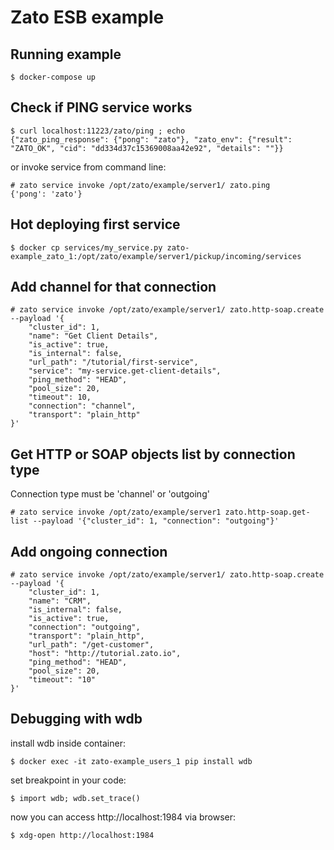 # Zato ESB example

## Running example

```
$ docker-compose up
```

## Check if PING service works

```
$ curl localhost:11223/zato/ping ; echo
{"zato_ping_response": {"pong": "zato"}, "zato_env": {"result": "ZATO_OK", "cid": "dd334d37c15369008aa42e92", "details": ""}}
```

or invoke service from command line:

```
# zato service invoke /opt/zato/example/server1/ zato.ping
{'pong': 'zato'}
```

## Hot deploying first service

```
$ docker cp services/my_service.py zato-example_zato_1:/opt/zato/example/server1/pickup/incoming/services
```

## Add channel for that connection

```
# zato service invoke /opt/zato/example/server1/ zato.http-soap.create --payload '{
    "cluster_id": 1,
    "name": "Get Client Details",
    "is_active": true,
    "is_internal": false,
    "url_path": "/tutorial/first-service",
    "service": "my-service.get-client-details",
    "ping_method": "HEAD",
    "pool_size": 20,
    "timeout": 10,
    "connection": "channel",
    "transport": "plain_http"
}'
```

## Get HTTP or SOAP objects list by connection type

Connection type must be 'channel' or 'outgoing'

```
# zato service invoke /opt/zato/example/server1 zato.http-soap.get-list --payload '{"cluster_id": 1, "connection": "outgoing"}'
```

## Add ongoing connection

```
# zato service invoke /opt/zato/example/server1/ zato.http-soap.create --payload '{   
    "cluster_id": 1,
    "name": "CRM",
    "is_internal": false,
    "is_active": true,
    "connection": "outgoing",
    "transport": "plain_http",
    "url_path": "/get-customer",
    "host": "http://tutorial.zato.io",
    "ping_method": "HEAD",
    "pool_size": 20, 
    "timeout": "10"
}'
```

## Debugging with wdb

install wdb inside container:

```
$ docker exec -it zato-example_users_1 pip install wdb
```

set breakpoint in your code:

```
$ import wdb; wdb.set_trace()
```

now you can access http://localhost:1984 via browser:

```
$ xdg-open http://localhost:1984
```
